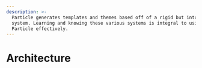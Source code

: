 ```yaml
---
description: >-
  Particle generates templates and themes based off of a rigid but intuitive
  system. Learning and knowing these various systems is integral to using
  Particle effectively.
---
```


# Architecture



